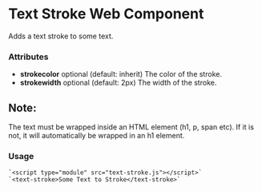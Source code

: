 # Text Stroke Web Component

Adds a text stroke to some text.

### Attributes

-   **strokecolor** optional (default: inherit) The color of the stroke.
-   **strokewidth** optional (default: 2px) The width of the stroke.

## Note:

The text must be wrapped inside an HTML element (h1, p, span etc). If it is not, it will automatically be wrapped in an h1 element.

### Usage

    `<script type="module" src="text-stroke.js"></script>`
    `<text-stroke>Some Text to Stroke</text-stroke>`
